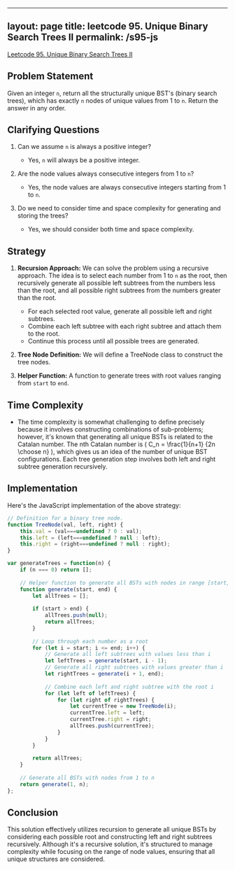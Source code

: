 
---
layout: page
title: leetcode 95. Unique Binary Search Trees II
permalink: /s95-js
---
[Leetcode 95. Unique Binary Search Trees II](https://algoadvance.github.io/algoadvance/l95)
## Problem Statement

Given an integer `n`, return all the structurally unique BST's (binary search trees), which has exactly `n` nodes of unique values from 1 to `n`. Return the answer in any order.

## Clarifying Questions

1. Can we assume `n` is always a positive integer?
   - Yes, `n` will always be a positive integer.
   
2. Are the node values always consecutive integers from 1 to `n`?
   - Yes, the node values are always consecutive integers starting from 1 to `n`.

3. Do we need to consider time and space complexity for generating and storing the trees?
   - Yes, we should consider both time and space complexity.

## Strategy

1. **Recursion Approach:** We can solve the problem using a recursive approach. The idea is to select each number from 1 to `n` as the root, then recursively generate all possible left subtrees from the numbers less than the root, and all possible right subtrees from the numbers greater than the root.
   - For each selected root value, generate all possible left and right subtrees.
   - Combine each left subtree with each right subtree and attach them to the root.
   - Continue this process until all possible trees are generated.

2. **Tree Node Definition:** We will define a TreeNode class to construct the tree nodes.

3. **Helper Function:** A function to generate trees with root values ranging from `start` to `end`.

## Time Complexity

- The time complexity is somewhat challenging to define precisely because it involves constructing combinations of sub-problems; however, it's known that generating all unique BSTs is related to the Catalan number. The nth Catalan number is \( C_n = \frac{1}{n+1} {2n \choose n} \), which gives us an idea of the number of unique BST configurations. Each tree generation step involves both left and right subtree generation recursively.

## Implementation

Here's the JavaScript implementation of the above strategy:

```javascript
// Definition for a binary tree node.
function TreeNode(val, left, right) {
    this.val = (val===undefined ? 0 : val);
    this.left = (left===undefined ? null : left);
    this.right = (right===undefined ? null : right);
}

var generateTrees = function(n) {
    if (n === 0) return [];
    
    // Helper function to generate all BSTs with nodes in range [start, end]
    function generate(start, end) {
        let allTrees = [];
        
        if (start > end) {
            allTrees.push(null);
            return allTrees;
        }
        
        // Loop through each number as a root
        for (let i = start; i <= end; i++) {
            // Generate all left subtrees with values less than i
            let leftTrees = generate(start, i - 1);
            // Generate all right subtrees with values greater than i
            let rightTrees = generate(i + 1, end);
            
            // Combine each left and right subtree with the root i
            for (let left of leftTrees) {
                for (let right of rightTrees) {
                    let currentTree = new TreeNode(i);
                    currentTree.left = left;
                    currentTree.right = right;
                    allTrees.push(currentTree);
                }
            }
        }
        
        return allTrees;
    }
    
    // Generate all BSTs with nodes from 1 to n
    return generate(1, n);
};
```

## Conclusion

This solution effectively utilizes recursion to generate all unique BSTs by considering each possible root and constructing left and right subtrees recursively. Although it's a recursive solution, it's structured to manage complexity while focusing on the range of node values, ensuring that all unique structures are considered.